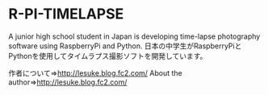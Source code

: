 # R-PI-TIMELAPSE
A junior high school student in Japan is developing time-lapse photography software using RaspberryPi and Python.
日本の中学生がRaspberryPiとPythonを使用してタイムラプス撮影ソフトを開発しています。

作者について⇒http://lesuke.blog.fc2.com/
About the author⇒http://lesuke.blog.fc2.com/

